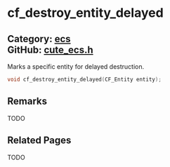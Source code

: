 [//]: # (This file is automatically generated by Cute Framework's docs parser.)
[//]: # (Do not edit this file by hand!)
[//]: # (See: https://github.com/RandyGaul/cute_framework/blob/master/samples/docs_parser.cpp)
[](../header.md ':include')

# cf_destroy_entity_delayed

Category: [ecs](/api_reference?id=ecs)  
GitHub: [cute_ecs.h](https://github.com/RandyGaul/cute_framework/blob/master/include/cute_ecs.h)  
---

Marks a specific entity for delayed destruction.

```cpp
void cf_destroy_entity_delayed(CF_Entity entity);
```

## Remarks

TODO

## Related Pages

TODO  

